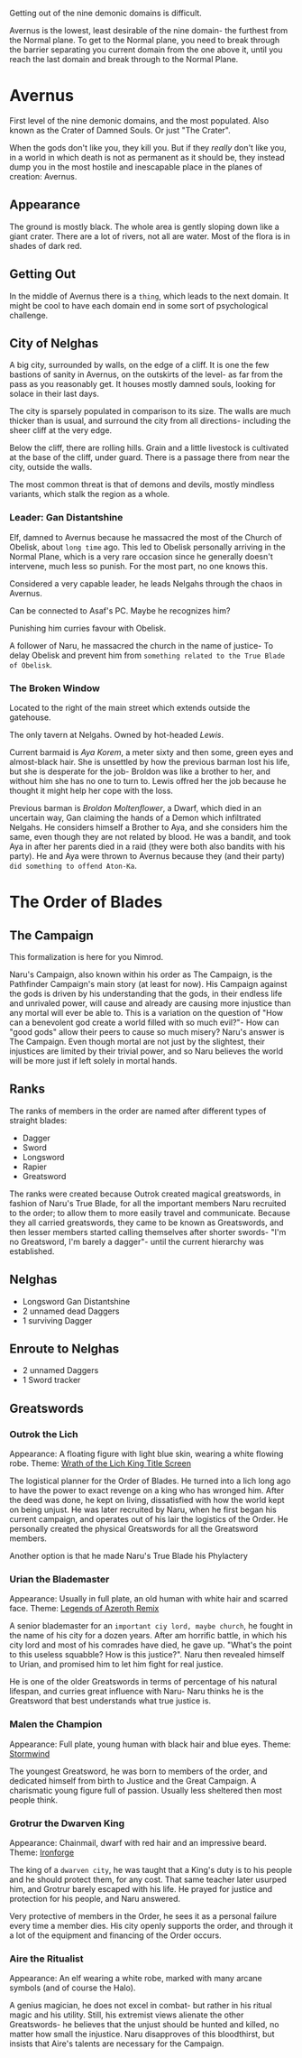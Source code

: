 Getting out of the nine demonic domains is difficult. 

Avernus is the lowest, least desirable of the nine domain- the furthest from the 
Normal plane. To get to the Normal plane, you need to break through the barrier 
separating you current domain from the one above it, until you reach the last
domain and break through to the Normal Plane.

# Avernus

First level of the nine demonic domains, and the most populated.
Also known as the Crater of Damned Souls. Or just "The Crater".

When the gods don't like you, they kill you. But if they _really_ don't like you,
in a world in which death is not as permanent as it should be, they instead 
dump you in the most hostile and inescapable place in the planes of creation:
Avernus.

## Appearance 
The ground is mostly black. The whole area is gently sloping down like a giant
crater. There are a lot of rivers, not all are water. Most of the flora is in 
shades of dark red.

## Getting Out
In the middle of Avernus there is a `thing`, which leads to the next domain.
It might be cool to have each domain end in some sort of psychological
challenge.

## City of Nelghas
A big city, surrounded by walls, on the edge of a cliff. It is one the few bastions of sanity in
Avernus, on the outskirts of the level- as far from the pass as you reasonably
get. It houses mostly damned souls, looking for solace in their last days.

The city is sparsely populated in comparison to its size.
The walls are much thicker than is usual, and surround the city from all
directions- including the sheer cliff at the very edge.

Below the cliff, there are rolling hills. Grain and a little livestock is
cultivated at the base of the cliff, under guard. There is a passage there
from near the city, outside the walls.

The most common threat is that of demons and devils, mostly mindless variants,
which stalk the region as a whole.

### Leader: Gan Distantshine
Elf, damned to Avernus because he massacred the most of the Church of Obelisk,
about `long time` ago. This led to Obelisk personally arriving in the Normal
Plane, which is a very rare occasion since he generally doesn't intervene, much
less so punish. 
For the most part, no one knows this. 

Considered a very capable leader, he leads Nelgahs through the chaos in Avernus.

Can be connected to Asaf's PC. Maybe he recognizes him?

Punishing him curries favour with Obelisk.

A follower of Naru, he massacred the church in the name of justice- To delay
Obelisk and prevent him from `something related to the True Blade of Obelisk`.

### The Broken Window
Located to the right of the main street which extends outside the gatehouse.

The only tavern at Nelgahs. Owned by hot-headed *Lewis*. 

Current barmaid is *Aya Korem*, a meter sixty and then some, green eyes and
almost-black hair. She is unsettled by how the previous barman lost his life,
but she is desperate for the job- Broldon was like a brother to her, and without
him she has no one to turn to. Lewis offred her the job because he thought it
might help her cope with the loss.

Previous barman is *Broldon Moltenflower*, a Dwarf, which died in an uncertain way, Gan 
claiming the hands of a Demon which infiltrated Nelgahs. He considers himself
a Brother to Aya, and she considers him the same, even though they are not
related by blood. He was a bandit, and took Aya in after her parents died
in a raid (they were both also bandits with his party). He and Aya were thrown 
to Avernus because they (and their party) `did something to offend Aton-Ka`.


# The Order of Blades

## The Campaign 
This formalization is here for you Nimrod.

Naru's Campaign, also known within his order as The Campaign, is the Pathfinder
Campaign's main story (at least for now). His Campaign against the gods is driven by his
understanding that the gods, in their endless life and unrivaled power, will
cause and already are causing more injustice than any mortal will ever be able
to. This is a variation on the question of "How can a benevolent god create a
world filled with so much evil?"- How can "good gods" allow their peers to cause
so much misery? Naru's answer is The Campaign. Even though mortal are not just
by the slightest, their injustices are limited by their trivial power, and so
Naru believes the world will be more just if left solely in mortal hands.

## Ranks
The ranks of members in the order are named after different types of straight
blades:
- Dagger
- Sword
- Longsword
- Rapier
- Greatsword

The ranks were created because Outrok created magical greatswords, in fashion of Naru's
True Blade, for all the important members Naru recruited to the order;
to allow them to more easily travel and communicate. Because they all carried
greatswords, they came to be known as Greatswords, and then lesser members
started calling themselves after shorter swords- "I'm no Greatsword, I'm barely a dagger"-
until the current hierarchy was established.

## Nelghas
- Longsword Gan Distantshine
- 2 unnamed dead Daggers
- 1 surviving Dagger

## Enroute to Nelghas
- 2 unnamed Daggers
- 1 Sword tracker

## Greatswords

### Outrok the Lich

Appearance: A floating figure with light blue skin, wearing a white flowing
robe.
Theme: [Wrath of the Lich King Title Screen](https://youtu.be/_1XKOJN_Rp8)

The logistical planner for the Order of Blades. He turned into a lich long ago
to have the power to exact revenge on a king who has wronged him. After the deed
was done, he kept on living, dissatisfied with how the world kept on being
unjust. He was later recruited by Naru, when he first began his current campaign,
and operates out of his lair the logistics of the Order. He personally created 
the physical Greatswords for all the Greatsword members. 

Another option is that he made Naru's True Blade his Phylactery 

### Urian the Blademaster

Appearance: Usually in full plate, an old human with white hair and scarred
face.
Theme: [Legends of Azeroth Remix](https://youtu.be/8ZgH8onTMWY)

A senior blademaster for an `important ciy lord, maybe church`, he fought in the name of
his city for a dozen years. After am horrific battle, in which his city lord and
most of his comrades have died, he gave up. "What's the point to this useless
squabble? How is this justice?". Naru then revealed himself to Urian, and
promised him to let him fight for real justice.

He is one of the older Greatswords in terms of percentage of his natural
lifespan, and curries great influence with Naru- Naru thinks he is the
Greatsword that best understands what true justice is.


### Malen the Champion

Appearance: Full plate, young human with black hair and blue eyes.
Theme: [Stormwind](https://youtu.be/DUA1B3A1ZnY)

The youngest Greatsword, he was born to members of the order, and dedicated
himself from birth to Justice and the Great Campaign. A charismatic young
figure full of passion. Usually less sheltered then most people think.

### Grotrur the Dwarven King

Appearance: Chainmail, dwarf with red hair and an impressive beard.
Theme: [Ironforge](https://youtu.be/GnuryDgYUZs)

The king of a `dwarven city`, he was taught that a King's duty is to his people
and he should protect them, for any cost. That same teacher later usurped him,
and Grotrur barely escaped with his life. He prayed for justice and protection
for his people, and Naru answered.

Very protective of members in the Order, he sees it as a personal failure every
time a member dies. His city openly supports the order, and through it a lot
of the equipment and financing of the Order occurs.

### Aire the Ritualist

Appearance: An elf wearing a white robe, marked with many arcane symbols (and
of course the Halo).

A genius magician, he does not excel in combat- but rather in his ritual magic
and his utility. Still, his extremist views alienate the other Greatswords- he
believes that the unjust should be hunted and killed, no matter how small the
injustice. Naru disapproves of this bloodthirst, but insists that Aire's talents
are necessary for the Campaign.

